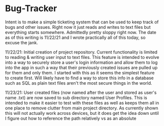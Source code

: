 # Bug-Tracker
Intent is to make a simple ticketing system that can be used to keep track of bugs and other issues. Right now it just reads and writes to text files but everything starts somewhere.
Admittedly pretty sloppy right now. The date as of this writing is 11/22/21 and I wrote practically all of this today, so excuse the jank.

11/22/21:
Initial creation of project repository. Current functionality is limited to reading & writing user input to text files. This feature is intended to evolve into a way to securely
store a user's login information and allow them to log into the app in such a way that their previously created issues are pulled up for them and only them. I started with this
as it seems the simplest feature to create first. Will likely have to find a way to store this info in a database such as SQL as plain text files aren't the most secure things in
the world.

11/23/21: User created files (now named after the user and stored as user's name .txt) are now saved to sub directory named User Profiles. This is intended to make it easier to test with these files as well as keeps them all in one place to remove clutter from main project directory. As currently shown this will not actually work across devices, but it does get the idea down until I figure out how to reference the path relatively vs as an absolute
